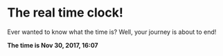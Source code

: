 # The real time clock!

Ever wanted to know what the time is? Well, your journey is about to end!

**The time is Nov 30, 2017, 16:07**